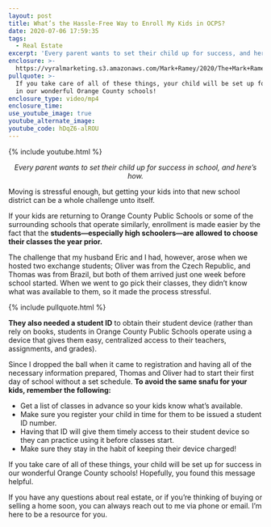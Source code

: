 ```yaml
---
layout: post
title: What’s the Hassle-Free Way to Enroll My Kids in OCPS?
date: 2020-07-06 17:59:35
tags:
  - Real Estate
excerpt: 'Every parent wants to set their child up for success, and here’s how.'
enclosure: >-
  https://vyralmarketing.s3.amazonaws.com/Mark+Ramey/2020/The+Mark+Ramey+Group-+%5B7-23%5D+Tips+for+Enrolling+in+Orange+County+Public+Schools.mp4
pullquote: >-
  If you take care of all of these things, your child will be set up for success
  in our wonderful Orange County schools!
enclosure_type: video/mp4
enclosure_time:
use_youtube_image: true
youtube_alternate_image:
youtube_code: hDqZ6-alROU
---
```


{% include youtube.html %}

<p style="text-align: center;"><em>Every parent wants to set their child up for success in school, and here’s how.</em></p>

Moving is stressful enough, but getting your kids into that new school district can be a whole challenge unto itself.&nbsp;

If your kids are returning to Orange County Public Schools or some of the surrounding schools that operate similarly, enrollment is made easier by the fact that the **students—especially high schoolers—are allowed to choose their classes the year prior.**&nbsp;

The challenge that my husband Eric and I had, however, arose when we hosted two exchange students; Oliver was from the Czech Republic, and Thomas was from Brazil, but both of them arrived just one week before school started. When we went to go pick their classes, they didn’t know what was available to them, so it made the process stressful.

{% include pullquote.html %}

**They also needed a student ID** to obtain their student device (rather than rely on books, students in Orange County Public Schools operate using a device that gives them easy, centralized access to their teachers, assignments, and grades).&nbsp;

Since I dropped the ball when it came to registration and having all of the necessary information prepared, Thomas and Oliver had to start their first day of school without a set schedule. **To avoid the same snafu for your kids, remember the following:**&nbsp;

* Get a list of classes in advance so your kids know what’s available.&nbsp;
* Make sure you register your child in time for them to be issued a student ID number.&nbsp;
* Having that ID will give them timely access to their student device so they can practice using it before classes start.&nbsp;
* Make sure they stay in the habit of keeping their device charged\!

If you take care of all of these things, your child will be set up for success in our wonderful Orange County schools\! Hopefully, you found this message helpful.&nbsp;

If you have any questions about real estate, or if you’re thinking of buying or selling a home soon, you can always reach out to me via phone or email. I’m here to be a resource for you.